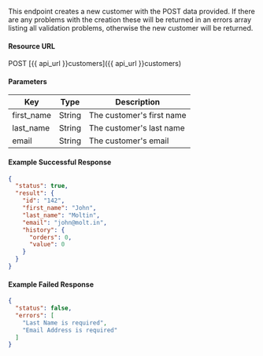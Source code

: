 <!--
@title Create new customer
@author Moltin Ltd
@description Creates a new customer

@sidebar 1
@family Customer
@rate No
@auth Yes
@format JSON
@http POST
@version beta
-->
This endpoint creates a new customer with the POST data provided. If there are any problems with the creation these will be returned in an errors array listing all validation problems, otherwise the new customer will be returned.


#### Resource URL
POST [{{ api_url }}customers]({{ api_url }}customers)


#### Parameters
Key | Type | Description
--- | ---- | -----------
first_name | String | The customer's first name
last_name | String | The customer's last name
email | String | The customer's email

<!--code-->
#### Example Successful Response
``` json
{
  "status": true,
  "result": {
    "id": "142",
    "first_name": "John",
    "last_name": "Moltin",
    "email": "john@molt.in",
    "history": {
      "orders": 0,
      "value": 0
    }
  }
}
```


#### Example Failed Response
``` json
{
  "status": false,
  "errors": [
    "Last Name is required",
    "Email Address is required"
  ]
}
```
<!--/code-->